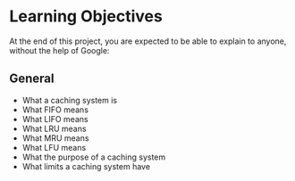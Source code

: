 # Learning Objectives

At the end of this project, you are expected to be able to explain to anyone, without the help of Google:

## General

* What a caching system is
* What FIFO means
* What LIFO means
* What LRU means
* What MRU means
* What LFU means
* What the purpose of a caching system
* What limits a caching system have
